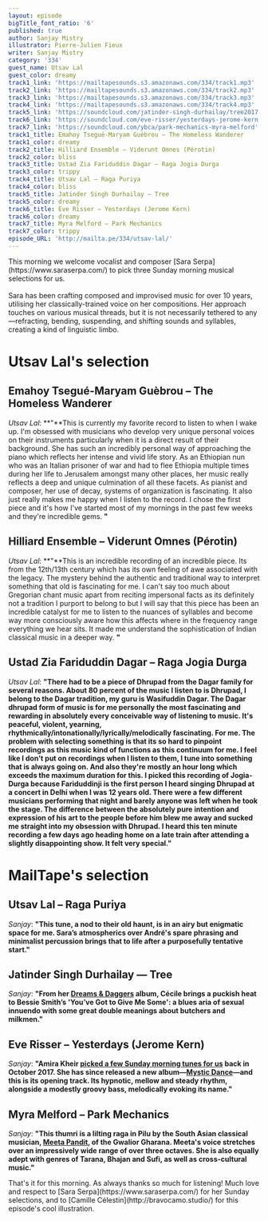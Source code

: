 ```yaml
---
layout: episode
bigTitle_font_ratio: '6'
published: true
author: Sanjay Mistry
illustrator: Pierre-Julien Fieux
writer: Sanjay Mistry
category: '334'
guest_name: Utsav Lal
guest_color: dreamy
track1_link: 'https://mailtapesounds.s3.amazonaws.com/334/track1.mp3'
track2_link: 'https://mailtapesounds.s3.amazonaws.com/334/track2.mp3'
track3_link: 'https://mailtapesounds.s3.amazonaws.com/334/track3.mp3'
track4_link: 'https://mailtapesounds.s3.amazonaws.com/334/track4.mp3'
track5_link: 'https://soundcloud.com/jatinder-singh-durhailay/tree2017'
track6_link: 'https://soundcloud.com/eve-risser/yesterdays-jerome-kern'
track7_link: 'https://soundcloud.com/ybca/park-mechanics-myra-melford'
track1_title: Emahoy Tsegué-Maryam Guèbrou – The Homeless Wanderer
track1_color: dreamy
track2_title: Hilliard Ensemble – Viderunt Omnes (Pérotin)
track2_color: bliss
track3_title: Ustad Zia Fariduddin Dagar – Raga Jogia Durga
track3_color: trippy
track4_title: Utsav Lal – Raga Puriya
track4_color: bliss
track5_title: Jatinder Singh Durhailay – Tree
track5_color: dreamy
track6_title: Eve Risser – Yesterdays (Jerome Kern)
track6_color: dreamy
track7_title: Myra Melford – Park Mechanics
track7_color: trippy
episode_URL: 'http://mailta.pe/334/utsav-lal/'
---
```

<p id="introduction">This morning we welcome vocalist and composer [Sara Serpa](https://www.saraserpa.com/) to pick three Sunday morning musical selections for us.
<br><br>
Sara has been crafting composed and improvised music for over 10 years, utilising her classically-trained voice on her compositions. Her approach touches on various musical threads, but it is not necessarily tethered to any—refracting, bending, suspending, and shifting sounds and syllables, creating a kind of linguistic limbo.</p>


# Utsav Lal's selection

## Emahoy Tsegué-Maryam Guèbrou – The Homeless Wanderer
_Utsav Lal_: **"**This is currently my favorite record to listen to when I wake up. I'm obsessed with musicians who develop very unique personal voices on their instruments particularly when it is a direct result of their background. She has such an incredibly personal way of approaching the piano which reflects her intense and vivid life story. As an Ethiopian nun who was an Italian prisoner of war and had to flee Ethiopia multiple times during her life to Jerusalem amongst many other places, her music really reflects a deep and unique culmination of all these facets. As pianist and composer, her use of decay, systems of organization is fascinating. It also just really makes me happy when I listen to the record. I chose the first piece and it's how I've started most of my mornings in the past few weeks and they're incredible gems. **"**

## Hilliard Ensemble – Viderunt Omnes (Pérotin)
_Utsav Lal_: **"**This is an incredible recording of an incredible piece. Its from the 12th/13th century which has its own feeling of awe associated with the legacy. The mystery behind the authentic and traditional way to interpret something that old is fascinating for me. I can't say too much about Gregorian chant music apart from reciting impersonal facts as its definitely not a tradition I purport to belong to but I will say that this piece has been an incredible catalyst for me to listen to the nuances of syllables and become way more consciously aware how this affects where in the frequency range everything we hear sits. It made me understand the sophistication of  Indian classical music in a deeper way. **"**

## Ustad Zia Fariduddin Dagar – Raga Jogia Durga
_Utsav Lal_: **"**There had to be a piece of Dhrupad from the Dagar family for several reasons. About 80 percent of the music I listen to is Dhrupad, I belong to the Dagar tradition, my guru is Wasifuddin Dagar. The Dagar dhrupad form of music is for me personally the most fascinating and rewarding in absolutely every conceivable way of listening to music. It's peaceful, violent, yearning, rhythmically/intonationally/lyrically/melodically fascinating. For me. The problem with selecting something is that its so hard to pinpoint recordings as this music kind of functions as this continuum for me. I feel like I don't put on recordings when I listen to them, I tune into something that is always going on. And also they're mostly an hour long which exceeds the maximum duration for this. I picked this recording of Jogia-Durga because Fariduddinji is the first person I heard singing Dhrupad at a concert in Delhi when I was 12 years old. There were a few different musicians performing that night and barely anyone was left when he took the stage. The difference between the absolutely pure intention and expression of his art to the people before him blew me away and sucked me straight into my obsession with Dhrupad. I heard this ten minute recording a few days ago heading home on a late train after attending a slightly disappointing show. It felt very special.**"**


# MailTape's selection

## Utsav Lal – Raga Puriya
_Sanjay_: **"**This tune, a nod to their old haunt, is in an airy but enigmatic space for me. Sara’s atmospherics over André's spare phrasing and minimalist percussion brings that to life after a purposefully tentative start.**"**

## Jatinder Singh Durhailay — Tree
_Sanjay_: **"**From her [Dreams & Daggers](https://www.cecilemclorinsalvant.com/discography/) album, Cécile brings a puckish heat to Bessie Smith’s 'You’ve Got to Give Me Some': a blues aria of sexual innuendo with some great double meanings about butchers and milkmen.**"**

## Eve Risser – Yesterdays (Jerome Kern)
_Sanjay_: **"**Amira Kheir [picked a few Sunday morning tunes for us](https://www.mailta.pe/282/amira-kheir/) back in October 2017. She has since released a new album—[Mystic Dance](http://amirakheir.com/)—and this is its opening track. Its hypnotic, mellow and steady rhythm, alongside a modestly groovy bass, melodically evoking its name.**"**

## Myra Melford – Park Mechanics
_Sanjay_: **"**This thumri is a lilting raga in Pilu by the South Asian classical musician, [Meeta Pandit](http://www.meetapandit.com/), of the Gwalior Gharana. Meeta's voice stretches over an impressively wide range of over three octaves. She is also equally adept with genres of Tarana, Bhajan and Sufi, as well as cross-cultural music.**"**


<p id="outroduction">That's it for this morning. As always thanks so much for listening! Much love and respect to [Sara Serpa](https://www.saraserpa.com/) for her Sunday selections, and to [Camille Célestin](http://bravocamo.studio/) for this episode's cool illustration.</p>
